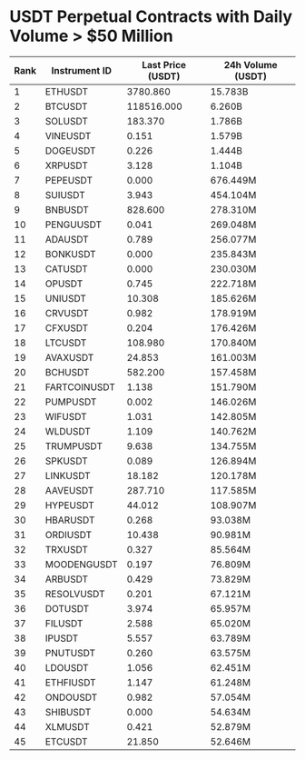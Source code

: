 # USDT Perpetual Contracts with Daily Volume > $50 Million

| Rank | Instrument ID | Last Price (USDT) | 24h Volume (USDT) |
|------|---------------|-------------------|-------------------|
| 1 | ETHUSDT | 3780.860 | 15.783B |
| 2 | BTCUSDT | 118516.000 | 6.260B |
| 3 | SOLUSDT | 183.370 | 1.786B |
| 4 | VINEUSDT | 0.151 | 1.579B |
| 5 | DOGEUSDT | 0.226 | 1.444B |
| 6 | XRPUSDT | 3.128 | 1.104B |
| 7 | PEPEUSDT | 0.000 | 676.449M |
| 8 | SUIUSDT | 3.943 | 454.104M |
| 9 | BNBUSDT | 828.600 | 278.310M |
| 10 | PENGUUSDT | 0.041 | 269.048M |
| 11 | ADAUSDT | 0.789 | 256.077M |
| 12 | BONKUSDT | 0.000 | 235.843M |
| 13 | CATUSDT | 0.000 | 230.030M |
| 14 | OPUSDT | 0.745 | 222.718M |
| 15 | UNIUSDT | 10.308 | 185.626M |
| 16 | CRVUSDT | 0.982 | 178.919M |
| 17 | CFXUSDT | 0.204 | 176.426M |
| 18 | LTCUSDT | 108.980 | 170.840M |
| 19 | AVAXUSDT | 24.853 | 161.003M |
| 20 | BCHUSDT | 582.200 | 157.458M |
| 21 | FARTCOINUSDT | 1.138 | 151.790M |
| 22 | PUMPUSDT | 0.002 | 146.026M |
| 23 | WIFUSDT | 1.031 | 142.805M |
| 24 | WLDUSDT | 1.109 | 140.762M |
| 25 | TRUMPUSDT | 9.638 | 134.755M |
| 26 | SPKUSDT | 0.089 | 126.894M |
| 27 | LINKUSDT | 18.182 | 120.178M |
| 28 | AAVEUSDT | 287.710 | 117.585M |
| 29 | HYPEUSDT | 44.012 | 108.907M |
| 30 | HBARUSDT | 0.268 | 93.038M |
| 31 | ORDIUSDT | 10.438 | 90.981M |
| 32 | TRXUSDT | 0.327 | 85.564M |
| 33 | MOODENGUSDT | 0.197 | 76.809M |
| 34 | ARBUSDT | 0.429 | 73.829M |
| 35 | RESOLVUSDT | 0.201 | 67.121M |
| 36 | DOTUSDT | 3.974 | 65.957M |
| 37 | FILUSDT | 2.588 | 65.020M |
| 38 | IPUSDT | 5.557 | 63.789M |
| 39 | PNUTUSDT | 0.260 | 63.575M |
| 40 | LDOUSDT | 1.056 | 62.451M |
| 41 | ETHFIUSDT | 1.147 | 61.248M |
| 42 | ONDOUSDT | 0.982 | 57.054M |
| 43 | SHIBUSDT | 0.000 | 54.634M |
| 44 | XLMUSDT | 0.421 | 52.879M |
| 45 | ETCUSDT | 21.850 | 52.646M |
